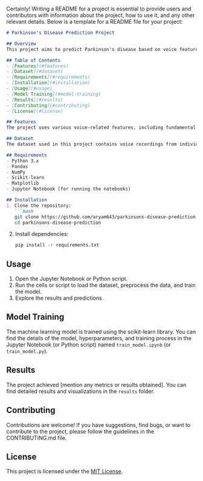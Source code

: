 Certainly! Writing a README for a project is essential to provide users and contributors with information about the project, how to use it, and any other relevant details. Below is a template for a README file for your project:

```markdown
# Parkinson's Disease Prediction Project

## Overview
This project aims to predict Parkinson's disease based on voice features. It utilizes machine learning techniques to analyze voice recordings and make predictions about the presence of Parkinson's disease.

## Table of Contents
- [Features](#features)
- [Dataset](#dataset)
- [Requirements](#requirements)
- [Installation](#installation)
- [Usage](#usage)
- [Model Training](#model-training)
- [Results](#results)
- [Contributing](#contributing)
- [License](#license)

## Features
The project uses various voice-related features, including fundamental frequency (F0), jitter, shimmer, and other acoustic measures, to train a machine learning model for Parkinson's disease prediction.

## Dataset
The dataset used in this project contains voice recordings from individuals with and without Parkinson's disease.

## Requirements
- Python 3.x
- Pandas
- NumPy
- Scikit-learn
- Matplotlib
- Jupyter Notebook (for running the notebooks)

## Installation
1. Clone the repository:
   ```bash
   git clone https://github.com/aryam643/parkinsons-disease-prediction.git
   cd parkinsons-disease-prediction
   ```

2. Install dependencies:
   ```bash
   pip install -r requirements.txt
   ```

## Usage
1. Open the Jupyter Notebook or Python script.
2. Run the cells or script to load the dataset, preprocess the data, and train the model.
3. Explore the results and predictions.

## Model Training
The machine learning model is trained using the scikit-learn library. You can find the details of the model, hyperparameters, and training process in the Jupyter Notebook (or Python script) named `train_model.ipynb` (or `train_model.py`).

## Results
The project achieved [mention any metrics or results obtained]. You can find detailed results and visualizations in the `results` folder.

## Contributing
Contributions are welcome! If you have suggestions, find bugs, or want to contribute to the project, please follow the guidelines in the CONTRIBUTING.md file.

## License
This project is licensed under the [MIT License](LICENSE).
```